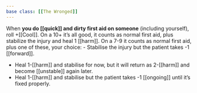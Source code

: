 ```yaml
---
base class: [[The Wronged]]
---
```

When **you do [[quick]] and dirty first aid on someone** (including yourself), roll +[[Cool]]. On a 10+ it’s all good, it counts as normal first aid, plus stabilize the injury and heal 1 [[harm]]. On a 7-9 it counts as normal first aid, plus one of these, your choice:   - Stabilise the injury but the patient takes -1 [[forward]].
  - Heal 1-[[harm]] and stabilise for now, but it will return as 2-[[harm]] and become [[unstable]] again later.
  - Heal 1-[[harm]] and stabilise but the patient takes -1 [[ongoing]] until it’s fixed properly.
